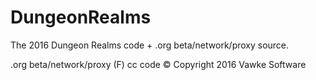 # DungeonRealms
The 2016 Dungeon Realms code + .org beta/network/proxy source.


.org beta/network/proxy (F) cc code © Copyright 2016 Vawke Software



